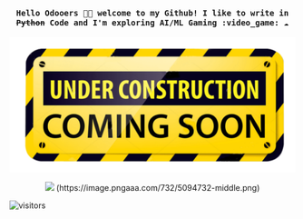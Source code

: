 <h4 align="center"><samp> Hello Odooers 👋🏾  welcome to my Github! I like to write in <s>Python</s> Code and I'm exploring AI/ML Gaming :video_game: ☁️ </samp></h4>

  ![Under Construction](https://raw.githubusercontent.com/ferricoxide/ferricoxide/master/images/Under-Construction-Sign.png)
<p align="center">
  <img width="250" src="https://media.giphy.com/media/jIgXf4hgbHCeKiXpvt/giphy.gif">
  (https://image.pngaaa.com/732/5094732-middle.png)
</p>
<!-- ![Peek 2020-07-09 15-53](https://user-images.githubusercontent.com/7910856/87048834-84abea80-c1fc-11ea-9342-27b96a046ba4.gif)

<p  align="center">
  <img src="https://raw.githubusercontent.com/mmphego/mmphego/master/profile-summary-card-output/default/0-profile-details.svg" alt="github stats"></br>
  <img src="https://raw.githubusercontent.com/mmphego/mmphego/master/profile-summary-card-output/default/1-repos-per-language.svg">
  <img src="https://raw.githubusercontent.com/mmphego/mmphego/master/profile-summary-card-output/default/2-most-commit-language.svg"></br></p> -->

![visitors](https://visitor-badge.glitch.me/badge?page_id=chintsapple.id)

<!-- <img height="32" width="32" src="https://cdn.jsdelivr.net/npm/simple-icons@v5/icons/[ICON SLUG].svg" />
     <img height="32" width="32" src="https://unpkg.com/simple-icons@v5/icons/[ICON SLUG].svg" />
 put icon path or src for our image -->

<!--
**can-odoo/can-odoo** is a ✨ _special_ ✨ repository because its `README.md` (this file) appears on your GitHub profile.

Here are some ideas to get you started:

- 🔭 I’m currently working on ...
- 🌱 I’m currently learning ...
- 👯 I’m looking to collaborate on ...
- 🤔 I’m looking for help with ...
- 💬 Ask me about ...
- 📫 How to reach me: ...
- 😄 Pronouns: ...
- ⚡ Fun fact: ...
-->

